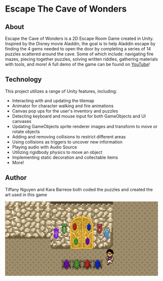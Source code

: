 # Escape The Cave of Wonders

## About
Escape the Cave of Wonders is a 2D Escape Room Game created in Unity. Inspired by the Disney movie Aladdin, the goal is to help Aladdin escape by finding the 4 gems needed to open the door by completing a series of 14 puzzles scattered around the cave. Some of which include: navigating fire mazes, piecing together puzzles, solving written riddles, gathering materials with tools, and more! A full demo of the game can be found on [YouTube](https://youtu.be/vs6QlHA8dbA)!

## Technology
This project utilizes a range of Unity features, including:
- Interacting with and updating the tilemap
- Animator for character walking and fire animations
- Canvas pop ups for the user's inventory and puzzles
- Detecting keyboard and mouse input for both GameObjects and UI canvases
- Updating GameObjects sprite renderer images and transform to move or rotate objects
- Adding and removing collisions to restrict different areas
- Using collisions as triggers to uncover new information
- Playing audio with Audio Source
- Utilizing rigidbody physics to move an object
- Implementing static decoration and collectable items
- More!

## Author
Tiffany Nguyen and Kara Barrese both coded the puzzles and created the art used in this game


![](./Escape%20the%20Cave%20of%20Wonders%20Image.png)
